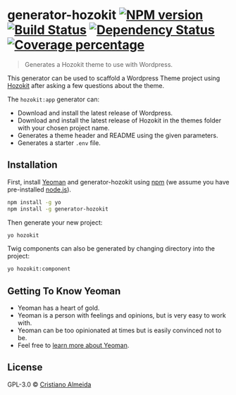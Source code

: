 # generator-hozokit [![NPM version][npm-image]][npm-url] [![Build Status][travis-image]][travis-url] [![Dependency Status][daviddm-image]][daviddm-url] [![Coverage percentage][coveralls-image]][coveralls-url]
> Generates a Hozokit theme to use with Wordpress.

This generator can be used to scaffold a Wordpress Theme project using [Hozokit](https://github.com/csalmeida/hozokit) after asking a few questions about the theme.

The `hozokit:app` generator can:

- Download and install the latest release of Wordpress.
- Download and install the latest release of Hozokit in the themes folder with your chosen project name.
- Generates a theme header and README using the given parameters.
- Generates a starter `.env` file.

## Installation

First, install [Yeoman](http://yeoman.io) and generator-hozokit using [npm](https://www.npmjs.com/) (we assume you have pre-installed [node.js](https://nodejs.org/)).

```bash
npm install -g yo
npm install -g generator-hozokit
```

Then generate your new project:

```bash
yo hozokit
```

Twig components can also be generated by changing directory into the project:

```bash
yo hozokit:component
```

## Getting To Know Yeoman

 * Yeoman has a heart of gold.
 * Yeoman is a person with feelings and opinions, but is very easy to work with.
 * Yeoman can be too opinionated at times but is easily convinced not to be.
 * Feel free to [learn more about Yeoman](http://yeoman.io/).

## License

GPL-3.0 © [Cristiano Almeida](https://www.csalmeida.com)


[npm-image]: https://badge.fury.io/js/generator-hozokit.svg
[npm-url]: https://npmjs.org/package/generator-hozokit
[travis-image]: https://travis-ci.com/csalmeida/generator-hozokit.svg?branch=master
[travis-url]: https://travis-ci.com/csalmeida/generator-hozokit
[daviddm-image]: https://david-dm.org/csalmeida/generator-hozokit.svg?theme=shields.io
[daviddm-url]: https://david-dm.org/csalmeida/generator-hozokit
[coveralls-image]: https://coveralls.io/repos/csalmeida/generator-hozokit/badge.svg
[coveralls-url]: https://coveralls.io/r/csalmeida/generator-hozokit
